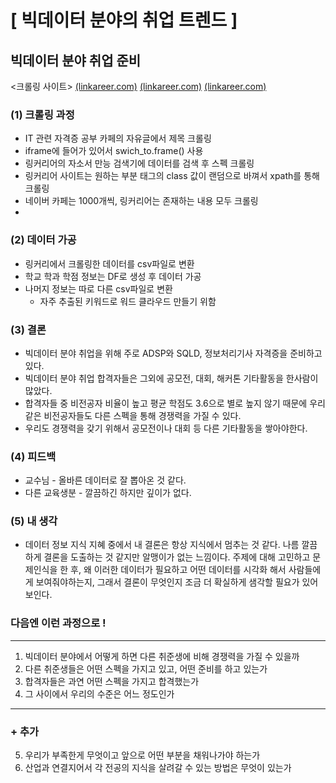 # [ 빅데이터 분야의 취업 트렌드 ]


## 빅데이터 분야 취업 준비


<크롤링 사이트>
[(linkareer.com)](https://linkareer.com/cover-letter/search?id=31869&keyword=&organizationName=&page=1&role=%EB%8D%B0%EC%9D%B4%ED%84%B0&sort=RELEVANCE&tab=all)
[(linkareer.com)](https://cafe.naver.com/sqlpd)
[(linkareer.com)](https://cafe.naver.com/soojebi)

### (1) 크롤링 과정

- IT 관련 자격증 공부 카페의 자유글에서 제목 크롤링
- iframe에 들어가 있어서 swich_to.frame() 사용
- 링커리어의 자소서 만능 검색기에 데이터를 검색 후 스펙 크롤링
- 링커리어 사이트는 원하는 부분 태그의 class 값이 랜덤으로 바껴서 xpath를 통해 크롤링
- 네이버 카페는 1000개씩, 링커리어는 존재하는 내용 모두 크롤링
- 
### (2) 데이터 가공

- 링커리에서 크롤링한 데이터를 csv파일로 변환
- 학교 학과 학점 정보는 DF로 생성 후 데이터 가공
- 나머지 정보는 따로 다른 csv파일로 변환
  - 자주 추출된 키워드로 워드 클라우드 만들기 위함

### (3) 결론

- 빅데이터 분야 취업을 위해 주로 ADSP와 SQLD, 정보처리기사 자격증을 준비하고 있다.
- 빅데이터 분야 취업 합격자들은 그외에 공모전, 대회, 해커톤 기타활동을 한사람이 많았다.
- 합격자들 중 비전공자 비율이 높고 평균 학점도 3.6으로 별로 높지 않기 때문에 우리같은 비전공자들도 다른 스펙을 통해 경쟁력을 가질 수 있다.
- 우리도 경쟁력을 갖기 위해서 공모전이나 대회 등 다른 기타활동을 쌓아야한다.

### (4) 피드백

- 교수님 - 올바른 데이터로 잘 뽑아온 것 같다.
- 다른 교육생분 - 깔끔하긴 하지만 깊이가 없다.

### (5) 내 생각

- 데이터 정보 지식 지혜 중에서 내 결론은 항상 지식에서 멈추는 것 같다. 나름 깔끔하게 결론을 도출하는 것 같지만 알맹이가 없는 느낌이다. 주제에 대해 고민하고 문제인식을 한 후, 왜 이러한 데이터가 필요하고 어떤 데이터를 시각화 해서 사람들에게 보여줘야하는지, 그래서 결론이 무엇인지 조금 더 확실하게 샘각할 필요가 있어 보인다.



### 다음엔 이런 과정으로 !
- - -
1. 빅데이터 분야에서 어떻게 하면 다른 취준생에 비해 경쟁력을 가질 수 있을까
2. 다른 취준생들은 어떤 스펙을 가지고 있고, 어떤 준비를 하고 있는가
3. 합격자들은 과연 어떤 스펙을 가지고 합격했는가
4. 그 사이에서 우리의 수준은 어느 정도인가  
- - - 
### + 추가
5. 우리가 부족한게 무엇이고 앞으로 어떤 부분을 채워나가야 하는가
6. 산업과 연결지어서 각 전공의 지식을 살려갈 수 있는 방법은 무엇이 있는가



